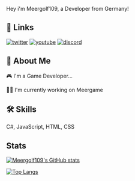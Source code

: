 
Hey i'm Meergolf109, a Developer from Germany!

## 🔗 Links
[![twitter](https://img.shields.io/badge/twitter-1D9BF0?style=for-the-badge&logo=twitter&logoColor=white)](https://twitter.com/meergolf109)
[![youtube](https://img.shields.io/badge/youtube-ff0000?style=for-the-badge&logo=youtube&logoColor=white)](https://www.youtube.com/channel/UCkI5Cp7s4kkpPlUN0TlS0ZA)
[![discord](https://img.shields.io/badge/discord-454FBF?style=for-the-badge&logo=discord&logoColor=white)](https://discord.gg/zmynMUs)



## 🚀 About Me
🎮 I'm a Game Developer... 

👩‍💻 I'm currently working on Meergame

## 🛠 Skills
C#, JavaScript, HTML, CSS


## Stats

[![Meergolf109's GitHub stats](https://github-readme-stats.vercel.app/api?username=Meergolf109&hide=issues)](https://github.com/anuraghazra/github-readme-stats)


[![Top Langs](https://github-readme-stats.vercel.app/api/top-langs/?username=Meergolf109&langs_count=8)](https://github.com/anuraghazra/github-readme-stats)
